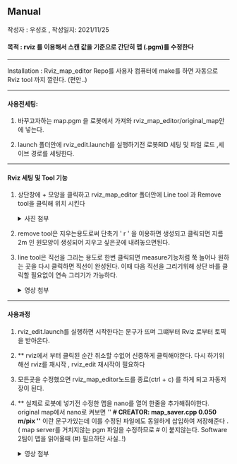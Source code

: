 ## Manual

작성자 : 우성호 , 작성일지: 2021/11/25

#### 목적 :  rviz 를 이용해서 스캔 값을 기준으로 간단히 맵 (.pgm)를  수정한다

---

Installation :  Rviz_map_editor Repo를 사용자 컴퓨터에 make를 하면 자동으로 Rviz tool 까지 깔린다. (편안..)

----

#### 사용전세팅:

1. 바꾸고자하는 map.pgm 을 로봇에서 가져와 rviz_map_editor/original_map안에 넣는다.

2. launch 폴더안에  rviz_edit.launch를 실행하기전 로봇RID 세팅 및 파일 로드 ,세이브 경로를 세팅한다. 

----

#### Rviz 세팅 및 Tool 기능 

1. 상단창에 + 모양을 클릭하고 rviz_map_editor 폴더안에 Line tool 과 Remove tool을 클릭해 위치 시킨다

   <details>
       <summary> 사진 첨부</summary>
       <img src="media/1.png" alt="1" style="zoom:50%;" /> -->
   </details>            

2. remove tool은 지우는용도로써 단축기 ' r ' 을 이용하면 생성되고 클릭되면 지름 2m 인 원모양이 생성되어 지우고 싶은곳에 내려놓으면된다. 

3. line tool은 직선을 그리는 용도로 한번 클릭되면 measure기능처럼 쭉 늘어나 원하는 곳을 다시 클릭하면 직선이 완성된다. 이때 다음 직선을 그리기위해 상단 바를 클릭할 필요없이 연속 그리기가 가능하다. 

   <details>
       <summary>영상 첨부</summary>
       <img src="media/2.gif" style="zoom:67%;" />
   </details>

   

----

#### 사용과정

1. rviz_edit.launch를 실행하면 시작한다는 문구가 뜨며 그떄부터 Rviz 로부터 토픽을 받아온다.

2. ** rviz에서 부터 클릭된 순간 취소할 수없어 신중하게 클릭해야한다. 다시 하기위해선 rviz를 재시작 , rviz_edit 재시작이 필요하다

3. 모든곳을 수정했으면 rviz_map_editor노드를 종료(ctrl + c) 를 하게 되고 자동저장이 된다.

4. ** 실제로 로봇에 넣기전 수정한 맵을 nano를 열어 한줄을 추가해줘야한다.  original map에서 nano로 켜보면 '' **# CREATOR: map_saver.cpp 0.050 m/pix ''**  이란 문구가있는데 이를 수정된 파일에도 동일하게 삽입하여 저장해준다 . ( map server를 거치지않는 pgm  파일을 수정하므로 # 이 붙지않는다. Software 2팀이 맵을 읽어올때 (#) 필요하단 사실..!)

   <details>
       <summary>영상 첨부</summary>
       <img src="media/3.png" style="zoom: 80%;" />
   </details>

   

